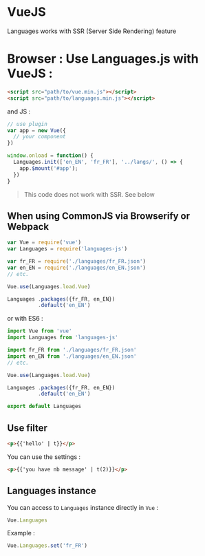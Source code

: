 # VueJS

Languages works with SSR (Server Side Rendering) feature

# Browser : Use Languages.js with VueJS :

```html
<script src="path/to/vue.min.js"></script>
<script src="path/to/languages.min.js"></script>
```

and JS :

```js
// use plugin
var app = new Vue({
  // your component
})

window.onload = function() {
  Languages.init(['en_EN', 'fr_FR'], '../langs/', () => {
    app.$mount('#app');
  })
}
```

> This code does not work with SSR. See below

## When using CommonJS via Browserify or Webpack

```js
var Vue = require('vue')
var Languages = require('languages-js')

var fr_FR = require('./languages/fr_FR.json')
var en_EN = require('./languages/en_EN.json')
// etc.

Vue.use(Languages.load.Vue)

Languages .packages({fr_FR, en_EN})
          .default('en_EN')
```

or with ES6 :

```js
import Vue from 'vue'
import Languages from 'languages-js'

import fr_FR from './languages/fr_FR.json'
import en_EN from './languages/en_EN.json'
// etc.

Vue.use(Languages.load.Vue)

Languages .packages({fr_FR, en_EN})
          .default('en_EN')

export default Languages
```

## Use filter

```html
<p>{{'hello' | t}}</p>
```

You can use the settings :

```html
<p>{{'you have nb message' | t(2)}}</p>
```

## Languages instance

You can access to `Languages` instance directly in `Vue` :

```js
Vue.Languages
```

Example :

```js
Vue.Languages.set('fr_FR')
```
